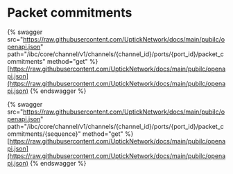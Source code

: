 # Packet commitments

{% swagger src="https://raw.githubusercontent.com/UptickNetwork/docs/main/pubilc/openapi.json" path="/ibc/core/channel/v1/channels/{channel_id}/ports/{port_id}/packet_commitments" method="get" %}
[https://raw.githubusercontent.com/UptickNetwork/docs/main/pubilc/openapi.json](https://raw.githubusercontent.com/UptickNetwork/docs/main/pubilc/openapi.json)
{% endswagger %}

{% swagger src="https://raw.githubusercontent.com/UptickNetwork/docs/main/pubilc/openapi.json" path="/ibc/core/channel/v1/channels/{channel_id}/ports/{port_id}/packet_commitments/{sequence}" method="get" %}
[https://raw.githubusercontent.com/UptickNetwork/docs/main/pubilc/openapi.json](https://raw.githubusercontent.com/UptickNetwork/docs/main/pubilc/openapi.json)
{% endswagger %}
